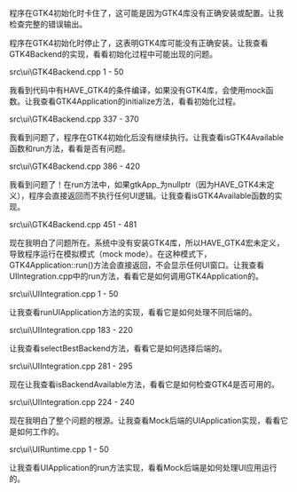 程序在GTK4初始化时卡住了，这可能是因为GTK4库没有正确安装或配置。让我检查完整的错误输出。

程序在GTK4初始化时停止了，这表明GTK4库可能没有正确安装。让我查看GTK4Backend的实现，看看初始化过程中可能出现的问题。

src\ui\GTK4Backend.cpp 1 - 50

我看到代码中有HAVE_GTK4的条件编译，如果没有GTK4库，会使用mock函数。让我查看GTK4Application的initialize方法，看看初始化过程。

src\ui\GTK4Backend.cpp 337 - 370

我看到问题了，程序在GTK4初始化后没有继续执行。让我查看isGTK4Available函数和run方法，看看是否有问题。

src\ui\GTK4Backend.cpp 386 - 420

我看到问题了！在run方法中，如果gtkApp_为nullptr（因为HAVE_GTK4未定义），程序会直接返回而不执行任何UI逻辑。让我查看isGTK4Available函数的实现。

src\ui\GTK4Backend.cpp 451 - 481

现在我明白了问题所在。系统中没有安装GTK4库，所以HAVE_GTK4宏未定义，导致程序运行在模拟模式（mock mode）。在这种模式下，GTK4Application::run()方法会直接返回，不会显示任何UI窗口。让我查看UIIntegration.cpp中的run方法，看看它是如何调用GTK4Application的。

src\ui\UIIntegration.cpp 1 - 50

让我查看runUIApplication方法的实现，看看它是如何处理不同后端的。

src\ui\UIIntegration.cpp 183 - 220

让我查看selectBestBackend方法，看看它是如何选择后端的。

src\ui\UIIntegration.cpp 281 - 295

现在让我查看isBackendAvailable方法，看看它是如何检查GTK4是否可用的。

src\ui\UIIntegration.cpp 224 - 240

现在我明白了整个问题的根源。让我查看Mock后端的UIApplication实现，看看它是如何工作的。

src\ui\UIRuntime.cpp 1 - 50

让我查看UIApplication的run方法实现，看看Mock后端是如何处理UI应用运行的。